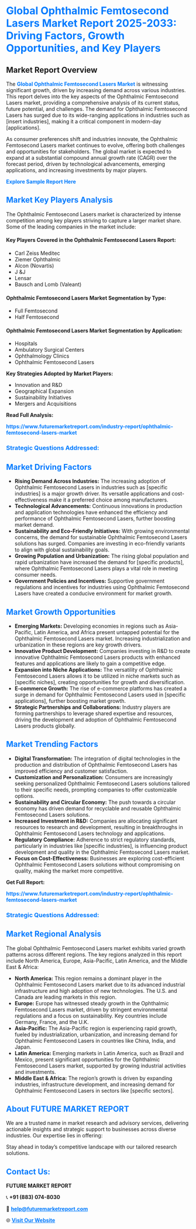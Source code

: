 <h1 style="color: #007BFF;">Global Ophthalmic Femtosecond Lasers Market Report 2025-2033: Driving Factors, Growth Opportunities, and Key Players</h1>

<section id="overview">
<h2>Market Report Overview</h2>
<p>The <a href="https://www.futuremarketreport.com/industry-report/ophthalmic-femtosecond-lasers-market" style="color: #007BFF; text-decoration: none;"><strong>Global Ophthalmic Femtosecond Lasers Market</strong></a> is witnessing significant growth, driven by increasing demand across various industries. This report delves into the key aspects of the Ophthalmic Femtosecond Lasers market, providing a comprehensive analysis of its current status, future potential, and challenges. The demand for Ophthalmic Femtosecond Lasers has surged due to its wide-ranging applications in industries such as [insert industries], making it a critical component in modern-day [applications].</p>
<p>As consumer preferences shift and industries innovate, the Ophthalmic Femtosecond Lasers market continues to evolve, offering both challenges and opportunities for stakeholders. The global market is expected to expand at a substantial compound annual growth rate (CAGR) over the forecast period, driven by technological advancements, emerging applications, and increasing investments by major players.</p>
</section>

<section id="overview">
<p><a href="https://www.futuremarketreport.com/request-sample/reportId=121978" style="color: #007BFF; text-decoration: none;"><strong>Explore Sample Report Here</strong></a></p>
</section>

<section id="key-players">
<h2 style="color: #007BFF;">Market Key Players Analysis</h2>
<p>The Ophthalmic Femtosecond Lasers market is characterized by intense competition among key players striving to capture a larger market share. Some of the leading companies in the market include:</p>
<h4>Key Players Covered in the Ophthalmic Femtosecond Lasers Report:</h4>
<ul><li>Carl Zeiss Meditec</li><li>Ziemer Ophthalmic</li><li>Alcon (Novartis)</li><li>J &amp;J</li><li>Lensar</li><li>Bausch and Lomb (Valeant)</li></ul>
<h4>Ophthalmic Femtosecond Lasers Market Segmentation by Type:</h4>
<ul><li>Full Femtosecond</li><li>Half Femtosecond</li></ul>

<h4>Ophthalmic Femtosecond Lasers Market Segmentation by Application:</h4>
<ul><li>Hospitals</li><li>Ambulatory Surgical Centers</li><li>Ophthalmology Clinics</li><li>Ophthalmic Femtosecond Lasers</li></ul>
<p><strong>Key Strategies Adopted by Market Players:</strong></p>
<ul>
<li>Innovation and R&D</li>
<li>Geographical Expansion</li>
<li>Sustainability Initiatives</li>
<li>Mergers and Acquisitions</li>
</ul>
</section>

<section>
<p><strong>Read Full Analysis: </strong></p><a href="https://www.futuremarketreport.com/industry-report/ophthalmic-femtosecond-lasers-market" style="color: #007BFF; text-decoration: none;"><strong>https://www.futuremarketreport.com/industry-report/ophthalmic-femtosecond-lasers-market</strong></a>
<h3 style="color: #007BFF;">Strategic Questions Addressed:</h3>
</section>

<section id="driving-factors">
<h2 style="color: #007BFF;">Market Driving Factors</h2>
<ul>
<li><strong>Rising Demand Across Industries:</strong> The increasing adoption of Ophthalmic Femtosecond Lasers in industries such as [specific industries] is a major growth driver. Its versatile applications and cost-effectiveness make it a preferred choice among manufacturers.</li>
<li><strong>Technological Advancements:</strong> Continuous innovations in production and application technologies have enhanced the efficiency and performance of Ophthalmic Femtosecond Lasers, further boosting market demand.</li>
<li><strong>Sustainability and Eco-Friendly Initiatives:</strong> With growing environmental concerns, the demand for sustainable Ophthalmic Femtosecond Lasers solutions has surged. Companies are investing in eco-friendly variants to align with global sustainability goals.</li>
<li><strong>Growing Population and Urbanization:</strong> The rising global population and rapid urbanization have increased the demand for [specific products], where Ophthalmic Femtosecond Lasers plays a vital role in meeting consumer needs.</li>
<li><strong>Government Policies and Incentives:</strong> Supportive government regulations and incentives for industries using Ophthalmic Femtosecond Lasers have created a conducive environment for market growth.</li>
</ul>
</section>

<section id="growth-opportunities">
<h2 style="color: #007BFF;">Market Growth Opportunities</h2>
<ul>
<li><strong>Emerging Markets:</strong> Developing economies in regions such as Asia-Pacific, Latin America, and Africa present untapped potential for the Ophthalmic Femtosecond Lasers market. Increasing industrialization and urbanization in these regions are key growth drivers.</li>
<li><strong>Innovative Product Development:</strong> Companies investing in R&D to create innovative Ophthalmic Femtosecond Lasers products with enhanced features and applications are likely to gain a competitive edge.</li>
<li><strong>Expansion into Niche Applications:</strong> The versatility of Ophthalmic Femtosecond Lasers allows it to be utilized in niche markets such as [specific niches], creating opportunities for growth and diversification.</li>
<li><strong>E-commerce Growth:</strong> The rise of e-commerce platforms has created a surge in demand for Ophthalmic Femtosecond Lasers used in [specific applications], further boosting market growth.</li>
<li><strong>Strategic Partnerships and Collaborations:</strong> Industry players are forming partnerships to leverage shared expertise and resources, driving the development and adoption of Ophthalmic Femtosecond Lasers products globally.</li>
</ul>
</section>

<section id="trending-factors">
<h2 style="color: #007BFF;">Market Trending Factors</h2>
<ul>
<li><strong>Digital Transformation:</strong> The integration of digital technologies in the production and distribution of Ophthalmic Femtosecond Lasers has improved efficiency and customer satisfaction.</li>
<li><strong>Customization and Personalization:</strong> Consumers are increasingly seeking personalized Ophthalmic Femtosecond Lasers solutions tailored to their specific needs, prompting companies to offer customizable options.</li>
<li><strong>Sustainability and Circular Economy:</strong> The push towards a circular economy has driven demand for recyclable and reusable Ophthalmic Femtosecond Lasers solutions.</li>
<li><strong>Increased Investment in R&D:</strong> Companies are allocating significant resources to research and development, resulting in breakthroughs in Ophthalmic Femtosecond Lasers technology and applications.</li>
<li><strong>Regulatory Compliance:</strong> Adherence to strict regulatory standards, particularly in industries like [specific industries], is influencing product development and quality in the Ophthalmic Femtosecond Lasers market.</li>
<li><strong>Focus on Cost-Effectiveness:</strong> Businesses are exploring cost-efficient Ophthalmic Femtosecond Lasers solutions without compromising on quality, making the market more competitive.</li>
</ul>
</section>

<section>
<p><strong>Get Full Report: </strong></p><a href="https://www.futuremarketreport.com/industry-report/ophthalmic-femtosecond-lasers-market" style="color: #007BFF; text-decoration: none;"><strong>https://www.futuremarketreport.com/industry-report/ophthalmic-femtosecond-lasers-market</strong></a>
<h3 style="color: #007BFF;">Strategic Questions Addressed:</h3>
</section>


<section id="regional-analysis">
<h2 style="color: #007BFF;">Market Regional Analysis</h2>
<p>The global Ophthalmic Femtosecond Lasers market exhibits varied growth patterns across different regions. The key regions analyzed in this report include North America, Europe, Asia-Pacific, Latin America, and the Middle East & Africa:</p>
<ul>
<li><strong>North America:</strong> This region remains a dominant player in the Ophthalmic Femtosecond Lasers market due to its advanced industrial infrastructure and high adoption of new technologies. The U.S. and Canada are leading markets in this region.</li>
<li><strong>Europe:</strong> Europe has witnessed steady growth in the Ophthalmic Femtosecond Lasers market, driven by stringent environmental regulations and a focus on sustainability. Key countries include Germany, France, and the U.K.</li>
<li><strong>Asia-Pacific:</strong> The Asia-Pacific region is experiencing rapid growth, fueled by industrialization, urbanization, and increasing demand for Ophthalmic Femtosecond Lasers in countries like China, India, and Japan.</li>
<li><strong>Latin America:</strong> Emerging markets in Latin America, such as Brazil and Mexico, present significant opportunities for the Ophthalmic Femtosecond Lasers market, supported by growing industrial activities and investments.</li>
<li><strong>Middle East & Africa:</strong> The region’s growth is driven by expanding industries, infrastructure development, and increasing demand for Ophthalmic Femtosecond Lasers in sectors like [specific sectors].</li>
</ul>
</section>

<footer>
<h2 style="color: #007BFF;">About FUTURE MARKET REPORT</h2>
<p>We are a trusted name in market research and advisory services, delivering actionable insights and strategic support to businesses across diverse industries. Our expertise lies in offering:</p>

<p>Stay ahead in today’s competitive landscape with our tailored research solutions.</p>

<h2 style="color: #007BFF;">Contact Us:</h2>
<p><strong>FUTURE MARKET REPORT</strong></p>
<p>📞 <strong>+91 (883) 074-8030</strong></p>
<p>📧 <strong><a href="mailto:help@futuremarketreport.com" style="color: #007BFF;">help@futuremarketreport.com</a></strong></p>
<p>🌐 <strong><a href="https://www.futuremarketreport.com/" style="color: #007BFF;">Visit Our Website</a></strong></p>
</footer>